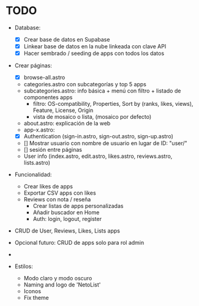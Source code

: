 # TODO

- Database:
  - [x] Crear base de datos en Supabase
  - [x] Linkear base de datos en la nube linkeada con clave API
  - [x] Hacer sembrado / seeding de apps con todos los datos
- Crear páginas:
  - [x] browse-all.astro
  - categories.astro con subcategorías y top 5 apps
  - subcategories.astro: info básica + menú con filtro + listado de componentes apps
    - filtro: OS-compatibility, Properties, Sort by (ranks, likes, views), Feature, License, Origin
    - vista de mosaico o lista, (mosaico por defecto)
  - about.astro: explicación de la web
  - app-x.astro:
  - [x] Authentication (sign-in.astro, sign-out.astro, sign-up.astro)
  - [] Mostrar usuario con nombre de usuario en lugar de ID: "user/<name>"
  - [] sesión entre páginas
  - User info (index.astro, edit.astro, likes.astro, reviews.astro, lists.astro)

- Funcionalidad:
  - Crear likes de apps
  - Exportar CSV apps con likes
  - Reviews con nota / reseña
    - Crear listas de apps personalizadas
    - Añadir buscador en Home
    - Auth: login, logout, register
- CRUD de User, Reviews, Likes, Lists apps
- Opcional futuro: CRUD de apps solo para rol admin
- 

- Estilos:
  - Modo claro y modo oscuro
  - Naming and logo de 'NetoList'
  - Iconos
  - Fix theme
